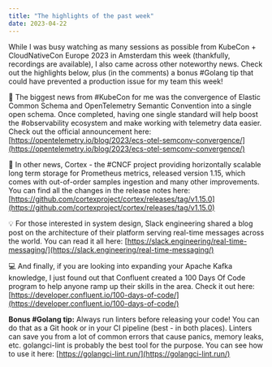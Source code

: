 ```yaml
---
title: "The highlights of the past week"
date: 2023-04-22
---
```


While I was busy watching as many sessions as possible from KubeCon + CloudNativeCon Europe 2023 in Amsterdam this week
(thankfully, recordings are available), I also came across other noteworthy news.
Check out the highlights below, plus (in the comments) a bonus #Golang tip that could have prevented a production issue for my team this week!

📣 The biggest news from #KubeCon for me was the convergence of Elastic Common Schema and OpenTelemetry Semantic Convention into a single open schema.
Once completed, having one single standard will help boost the #observability ecosystem and make working with telemetry data easier.
Check out the official announcement here:
[https://opentelemetry.io/blog/2023/ecs-otel-semconv-convergence/](https://opentelemetry.io/blog/2023/ecs-otel-semconv-convergence/)

🎉 In other news, Cortex - the #CNCF project providing horizontally scalable long term storage for Prometheus metrics, released version 1.15,
which comes with out-of-order samples ingestion and many other improvements. You can find all the changes in the release notes here:
[https://github.com/cortexproject/cortex/releases/tag/v1.15.0](https://github.com/cortexproject/cortex/releases/tag/v1.15.0)

💡 For those interested in system design, Slack engineering shared a blog post on the architecture of their platform
serving real-time messages across the world. You can read it all here:
[https://slack.engineering/real-time-messaging/](https://slack.engineering/real-time-messaging/)

💻 And finally, if you are looking into expanding your Apache Kafka knowledge, I just found out that Confluent created a 100 Days Of Code program
to help anyone ramp up their skills in the area. Check it out here:
[https://developer.confluent.io/100-days-of-code/](https://developer.confluent.io/100-days-of-code/)


**Bonus #Golang tip:** Always run linters before releasing your code! You can do that as a Git hook or in your CI pipeline (best - in both places).
Linters can save you from a lot of common errors that cause panics, memory leaks, etc. golangci-lint is probably the best tool for the purpose.
You can see how to use it here: [https://golangci-lint.run/](https://golangci-lint.run/)
